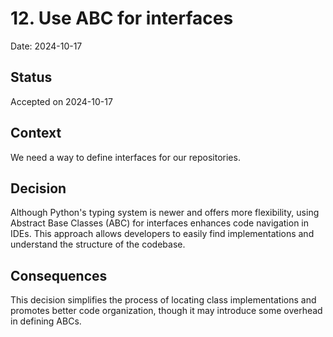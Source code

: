 # 12. Use ABC for interfaces

Date: 2024-10-17

## Status

Accepted on 2024-10-17  


## Context

We need a way to define interfaces for our repositories.

## Decision

Although Python's typing system is newer and offers more flexibility, using Abstract Base Classes (ABC) for interfaces enhances code navigation in IDEs. This approach allows developers to easily find implementations and understand the structure of the codebase.

## Consequences

This decision simplifies the process of locating class implementations and promotes better code organization, though it may introduce some overhead in defining ABCs.
